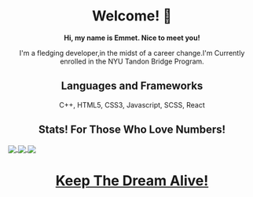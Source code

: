 <h1 align="center">Welcome! 👋</h1>

<p align="center"><strong>Hi, my name is Emmet. Nice to meet you!</strong><p>

<p align="center">I'm a fledging developer,in the midst of a career change.I'm Currently enrolled in the NYU Tandon Bridge Program.</p>

<h2 align="center">Languages and Frameworks</h2>

<p align="center">C++, HTML5, CSS3, Javascript, SCSS, React</p> 

  <h2 align="center"> Stats! For Those Who Love Numbers! </h2>
  
  <a href="https://github.com/Emmet-Allen/github-readme-stats">
  <img align="center" src="https://github-readme-stats.vercel.app/api?username=Emmet-Allen&count_private=true&theme=tokyonight&show_icons=true" />
</a>
<a href="https://github.com/anuraghazra/github-readme-stats">
  <img align="center" src="https://github-readme-stats.vercel.app/api/top-langs/?username=Emmet-Allen&theme=tokyonight&layout=compact" />
</a>
<a href="https://www.codewars.com/users/Mrskillful/badges/large">
  <img align="center" src="https://www.codewars.com/users/Mrskillful/badges/large" />

<h1 align="center"><strong> Keep The Dream Alive! </strong></h1>
